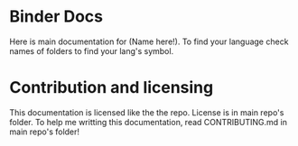 # Binder Docs

Here is main documentation for (Name here!).
To find your language check names of folders to find your lang's symbol.

# Contribution and licensing

This documentation is licensed like the the repo. License is in main repo's folder.
To help me writting this documentation, read CONTRIBUTING.md in main repo's folder!
